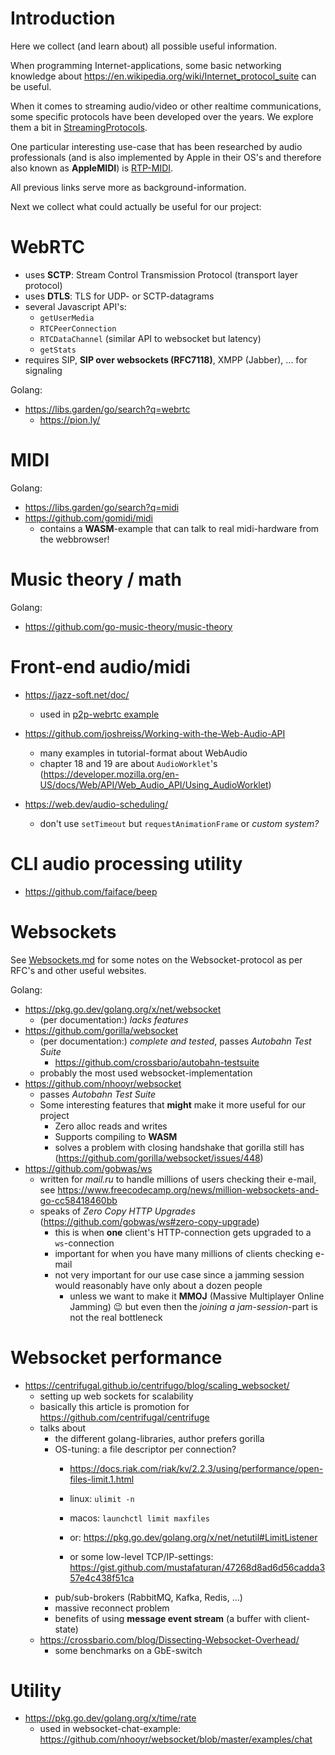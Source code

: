 # Introduction

Here we collect (and learn about) all possible useful information.

When programming Internet-applications, some basic networking knowledge about https://en.wikipedia.org/wiki/Internet_protocol_suite can be useful.

When it comes to streaming audio/video or other realtime communications, some specific protocols have been developed over the years. We explore them a bit in [StreamingProtocols](StreamingProtocols.md).

One particular interesting use-case that has been researched by audio professionals (and is also implemented by Apple in their OS's and therefore also known as **AppleMIDI**) is [RTP-MIDI](RTP-MIDI.md).

All previous links serve more as background-information.

Next we collect what could actually be useful for our project:

# WebRTC

- uses **SCTP**: Stream Control Transmission Protocol (transport layer protocol)
- uses **DTLS**: TLS for UDP- or SCTP-datagrams
- several Javascript API's:
  - `getUserMedia`
  - `RTCPeerConnection`
  - `RTCDataChannel` (similar API to websocket but latency)
  - `getStats`
- requires SIP, **SIP over websockets (RFC7118)**, XMPP (Jabber), ... for signaling

Golang:

- https://libs.garden/go/search?q=webrtc
  - https://pion.ly/

# MIDI

Golang:

- https://libs.garden/go/search?q=midi
- https://github.com/gomidi/midi
  - contains a **WASM**-example that can talk to real midi-hardware from the webbrowser!

# Music theory / math

Golang:

- https://github.com/go-music-theory/music-theory

# Front-end audio/midi

- https://jazz-soft.net/doc/
  - used in [p2p-webrtc example](../examples/p2p-webrtc/index.html)

- https://github.com/joshreiss/Working-with-the-Web-Audio-API
  - many examples in tutorial-format about WebAudio
  - chapter 18 and 19 are about `AudioWorklet`'s (https://developer.mozilla.org/en-US/docs/Web/API/Web_Audio_API/Using_AudioWorklet)

- https://web.dev/audio-scheduling/
  - don't use `setTimeout` but `requestAnimationFrame` or *custom system?* 


# CLI audio processing utility

- https://github.com/faiface/beep

# Websockets

See [Websockets.md](Websockets.md) for some notes on the Websocket-protocol as per RFC's and other useful websites.

Golang:

- https://pkg.go.dev/golang.org/x/net/websocket
  - (per documentation:) *lacks features*
- https://github.com/gorilla/websocket
  - (per documentation:) *complete and tested*, passes *Autobahn Test Suite*
    - https://github.com/crossbario/autobahn-testsuite
  - probably the most used websocket-implementation
- https://github.com/nhooyr/websocket
  - passes *Autobahn Test Suite*
  - Some interesting features that **might** make it more useful for our project
    - Zero alloc reads and writes
    - Supports compiling to **WASM**
    - solves a problem with closing handshake that gorilla still has (https://github.com/gorilla/websocket/issues/448)
- https://github.com/gobwas/ws
  - written for *mail.ru* to handle millions of users checking their e-mail, see https://www.freecodecamp.org/news/million-websockets-and-go-cc58418460bb
  - speaks of *Zero Copy HTTP Upgrades* (https://github.com/gobwas/ws#zero-copy-upgrade)
    - this is when **one** client's HTTP-connection gets upgraded to a `ws`-connection
    - important for when you have many millions of clients checking e-mail
    - not very important for our use case since a jamming session would reasonably have only about a dozen people
      - unless we want to make it **MMOJ** (Massive Multiplayer Online Jamming) :wink: but even then the *joining a jam-session*-part is not the real bottleneck

# Websocket performance

- https://centrifugal.github.io/centrifugo/blog/scaling_websocket/
  - setting up web sockets for scalability
  - basically this article is promotion for https://github.com/centrifugal/centrifuge
  - talks about
    - the different golang-libraries, author prefers gorilla
    - OS-tuning: a file descriptor per connection? 
      - https://docs.riak.com/riak/kv/2.2.3/using/performance/open-files-limit.1.html
      - linux: `ulimit -n`
      - macos: `launchctl limit maxfiles`
      - or: https://pkg.go.dev/golang.org/x/net/netutil#LimitListener
      
      - or some low-level TCP/IP-settings: https://gist.github.com/mustafaturan/47268d8ad6d56cadda357e4c438f51ca
    - pub/sub-brokers (RabbitMQ, Kafka, Redis, ...)
    - massive reconnect problem
    - benefits of using **message event stream** (a buffer with client-state)
  - https://crossbario.com/blog/Dissecting-Websocket-Overhead/
    - some benchmarks on a GbE-switch

# Utility

- https://pkg.go.dev/golang.org/x/time/rate
  - used in websocket-chat-example: https://github.com/nhooyr/websocket/blob/master/examples/chat
